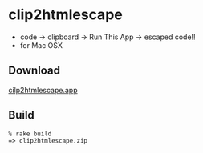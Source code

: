 clip2htmlescape
===============

* code -> clipboard -> Run This App -> escaped code!!
* for Mac OSX

Download
--------

[cilp2htmlescape.app](https://github.com/shokai/clip2htmlescape-mac/raw/master/clip2htmlescape.zip)

Build
-----

    % rake build
    => clip2htmlescape.zip
